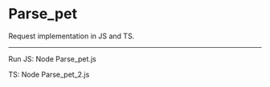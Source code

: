# Parse_pet

Request implementation in JS and TS.
__________
Run
JS: Node Parse_pet.js

TS: Node Parse_pet_2.js

